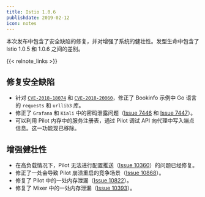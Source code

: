 ```yaml
---
title: Istio 1.0.6
publishdate: 2019-02-12
icon: notes
---
```


本次发布中包含了安全缺陷的修复，并对增强了系统的健壮性。发型生命中包含了 Istio 1.0.5 和 1.0.6 之间的差别。

{{< relnote_links >}}

## 修复安全缺陷

- 针对 [`CVE-2018-18074`](https://nvd.nist.gov/vuln/detail/CVE-2018-18074) 和 [`CVE-2018-20060`](https://nvd.nist.gov/vuln/detail/CVE-2018-20060)，修正了 Bookinfo 示例中 Go 语言的 `requests` 和 `urllib3` 库。
- 修正了 `Grafana` 和 `Kiali` 中的密码泄露问题（[Issue 7446](https://github.com/istio/istio/issues/7476) 和 [Issue 7447](https://github.com/istio/istio/issues/7447)）。
- 可以利用 Pilot 内存中的服务注册表，通过 Pilot 调试 API 向代理中写入端点信息。这一功能现已移除。

## 增强健壮性

- 在高负载情况下，Pilot 无法进行配置推送（[Issue 10360](https://github.com/istio/istio/issues/10360)）的问题已经修复。
- 修正了一处会导致 Pilot 崩溃重启的竞争场景（[Issue 10868](https://github.com/istio/istio/issues/10868)）。
- 修复了 Pilot 中的一处内存泄漏（[Issue 10822](https://github.com/istio/istio/issues/10822)）。
- 修复了 Mixer 中的一处内存泄漏（[Issue 10393](https://github.com/istio/istio/issues/10393)）。
